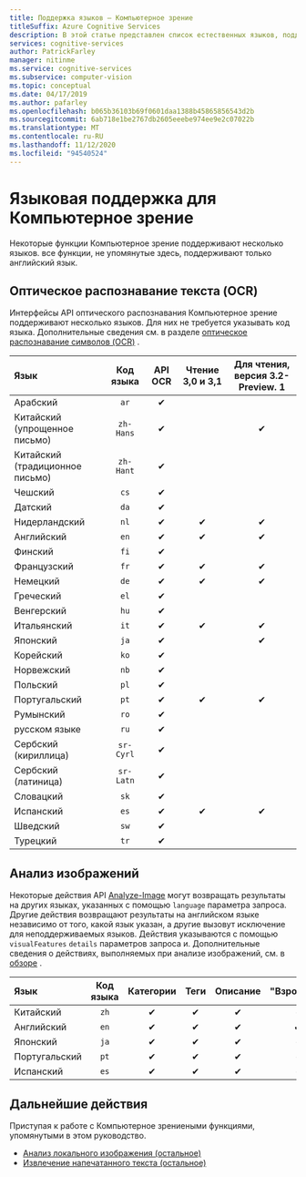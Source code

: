 ```yaml
---
title: Поддержка языков — Компьютерное зрение
titleSuffix: Azure Cognitive Services
description: В этой статье представлен список естественных языков, поддерживаемых Компьютерное зрениеными функциями. Распознавание текста, анализ изображений.
services: cognitive-services
author: PatrickFarley
manager: nitinme
ms.service: cognitive-services
ms.subservice: computer-vision
ms.topic: conceptual
ms.date: 04/17/2019
ms.author: pafarley
ms.openlocfilehash: b065b36103b69f0601daa1388b45865856543d2b
ms.sourcegitcommit: 6ab718e1be2767db2605eeebe974ee9e2c07022b
ms.translationtype: MT
ms.contentlocale: ru-RU
ms.lasthandoff: 11/12/2020
ms.locfileid: "94540524"
---
```

# <a name="language-support-for-computer-vision"></a>Языковая поддержка для Компьютерное зрение

Некоторые функции Компьютерное зрение поддерживают несколько языков. все функции, не упомянутые здесь, поддерживают только английский язык.

## <a name="optical-character-recognition-ocr"></a>Оптическое распознавание текста (OCR)

Интерфейсы API оптического распознавания Компьютерное зрение поддерживают несколько языков. Для них не требуется указывать код языка. Дополнительные сведения см. в разделе [оптическое распознавание символов (OCR)](concept-recognizing-text.md) .

|Язык| Код языка | API OCR | Чтение 3,0 и 3,1 | Для чтения, версия 3.2-Preview. 1 |
|:-----|:----:|:-----:|:---:|:---:|
|Арабский | `ar`|✔ | | |
|Китайский (упрощенное письмо) | `zh-Hans`|✔ | |✔ |
|Китайский (традиционное письмо) | `zh-Hant`|✔ | | |
|Чешский | `cs` |✔ | | |
|Датский | `da` |✔ | | |
|Нидерландский | `nl` |✔ |✔ |✔ |
|Английский | `en` |✔ |✔ |✔ |
|Финский | `fi` |✔ | | |
|Французский | `fr` |✔ |✔ |✔ |
|Немецкий | `de` |✔ |✔ |✔ |
|Греческий | `el` |✔ | | |
|Венгерский | `hu` |✔ | | |
|Итальянский | `it` |✔ |✔ |✔ |
|Японский | `ja` |✔ | |✔ |
|Корейский | `ko` |✔ | | |
|Норвежский | `nb` |✔ | | |
|Польский | `pl` |✔ | | |
|Португальский | `pt` |✔ |✔ |✔ |
|Румынский | `ro` |✔ | | |
|русском языке | `ru` |✔ | | |
|Сербский (кириллица) | `sr-Cyrl` |✔ | | |
|Сербский (латиница) | `sr-Latn` |✔ | | |
|Словацкий | `sk` |✔ | | |
|Испанский | `es` |✔ |✔ |✔ |
|Шведский | `sw` |✔ | | |
|Турецкий | `tr` |✔ | | |

## <a name="image-analysis"></a>Анализ изображений

Некоторые действия API [Analyze-Image](https://westcentralus.dev.cognitive.microsoft.com/docs/services/computer-vision-v3-1-ga/operations/56f91f2e778daf14a499f21b) могут возвращать результаты на других языках, указанных с помощью `language` параметра запроса. Другие действия возвращают результаты на английском языке независимо от того, какой язык указан, а другие вызовут исключение для неподдерживаемых языков. Действия указываются с помощью `visualFeatures` `details` параметров запроса и. Дополнительные сведения о действиях, выполняемых при анализе изображений, см. в [обзоре](overview.md) .

|Язык | Код языка | Категории | Теги | Описание | "Взрослый" | Торговые марки | Color | Распознавание лиц | ImageType | Объекты | Знаменитости | Ориентиры |
|:---|:---:|:----:|:---:|:---:|:---:|:---:|:---:|:---:|:---:|:---:|:---:|:---:|
|Китайский | `zh`    | ✔ | ✔| ✔|-|-|-|-|-|❌|✔|✔|
|Английский | `en`   | ✔ | ✔| ✔|✔|✔|✔|✔|✔|✔|✔|✔|
|Японский | `ja`   | ✔ | ✔| ✔|-|-|-|-|-|❌|✔|✔|
|Португальский | `pt` | ✔ | ✔| ✔|-|-|-|-|-|❌|✔|✔|
|Испанский | `es`    | ✔ | ✔| ✔|-|-|-|-|-|❌|✔|✔|

## <a name="next-steps"></a>Дальнейшие действия

Приступая к работе с Компьютерное зрениеными функциями, упомянутыми в этом руководство.

* [Анализ локального изображения (остальное)](./quickstarts/csharp-analyze.md)
* [Извлечение напечатанного текста (остальное)](./quickstarts/csharp-print-text.md)
